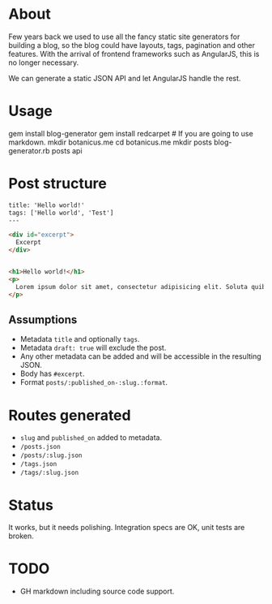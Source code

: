 # About

Few years back we used to use all the fancy static site generators for building a blog, so the blog could have layouts, tags, pagination and other features. With the arrival of frontend frameworks such as AngularJS, this is no longer necessary.

We can generate a static JSON API and let AngularJS handle the rest.

# Usage

gem install blog-generator
gem install redcarpet # If you are going to use markdown.
mkdir botanicus.me
cd botanicus.me
mkdir posts
blog-generator.rb posts api

# Post structure

```html
title: 'Hello world!'
tags: ['Hello world', 'Test']
---

<div id="excerpt">
  Excerpt
</div>


<h1>Hello world!</h1>
<p>
  Lorem ipsum dolor sit amet, consectetur adipisicing elit. Soluta quibusdam necessitatibus tempore ullam incidunt amet omnis, veritatis dicta quisquam accusamus at provident vel facere corporis sed fugiat cumque. Consequuntur, necessitatibus!
</p>
```

## Assumptions

- Metadata `title` and optionally `tags`.
- Metadata `draft: true` will exclude the post.
- Any other metadata can be added and will be accessible in the resulting JSON.
- Body has `#excerpt`.
- Format `posts/:published_on-:slug.:format`.

# Routes generated

- `slug` and `published_on` added to metadata.
- `/posts.json`
- `/posts/:slug.json`
- `/tags.json`
- `/tags/:slug.json`

# Status

It works, but it needs polishing. Integration specs are OK, unit tests are broken.

# TODO

- GH markdown including source code support.
